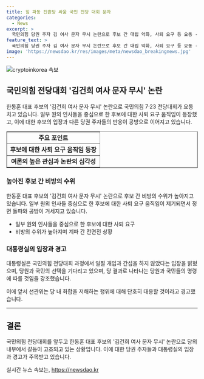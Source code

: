 ```yaml
---
title: 힘 파동 진흙탕 싸움 국민 전당 대회 문자
categories:
  - News
excerpt: >
  국민의힘 당권 주자 김 여사 문자 무시 논란으로 후보 간 대립 악화, 사퇴 요구 등 요동 - 7월23일 전당대회를 앞둔 국민의힘 당권 주자인 한동훈 후보의 김건희 여사 문자 무시 논란이 후보 간 대립을 가중시키고 있습니다. 일부 원외 인사들의 사퇴 요구와 집중 비판 등으로 당권 구도가 요동치고 있으며, 대선 패배 책임론과 관련된 강력한 공방 등으로 전면전 상황이 우려되고 있습니다. 지난 3월의 연판장 사태와의 연관성도 언급되고 있으며, 후보들 간의 강력한 비판과 대립이 이어지고 있습니다. 본 논란은 당대표 후보 토론에서도 중요한 쟁점으로 떠오르고 있습니다. 대통령실은 선거에 개입하지 않겠다는 입장을 공개하며 화합을 촉구했습니다.
feature_text: >
  국민의힘 당권 주자 김 여사 문자 무시 논란으로 후보 간 대립 악화, 사퇴 요구 등 요동 - 7월23일 전당대회를 앞둔 국민의힘 당권 주자인 한동훈 후보의 김건희 여사 문자 무시 논란이 후보 간 대립을 가중시키고 있습니다. 일부 원외 인사들의 사퇴 요구와 집중 비판 등으로 당권 구도가 요동치고 있으며, 대선 패배 책임론과 관련된 강력한 공방 등으로 전면전 상황이 우려되고 있습니다. 지난 3월의 연판장 사태와의 연관성도 언급되고 있으며, 후보들 간의 강력한 비판과 대립이 이어지고 있습니다. 본 논란은 당대표 후보 토론에서도 중요한 쟁점으로 떠오르고 있습니다. 대통령실은 선거에 개입하지 않겠다는 입장을 공개하며 화합을 촉구했습니다.
image: 'https://newsdao.kr/res/images/meta/newsdao_breakingnews.jpg'
---
```


<p><img src="https://newsdao.kr/res/images/meta/newsdao_breakingnews.jpg" alt="cryptoinkorea 속보" /></p>

<h2 data-ke-size="size26">국민의힘 전당대회 '김건희 여사 문자 무시' 논란</h2>

<p data-ke-size="size16">한동훈 대표 후보의 '김건희 여사 문자 무시' 논란으로 국민의힘 7·23 전당대회가 요동치고 있습니다. 일부 원외 인사들을 중심으로 한 후보에 대한 사퇴 요구 움직임이 등장했고, 이에 대한 후보의 입장과 다른 당권 주자들의 반응이 공방으로 이어지고 있습니다.</p>

<table style="width: 100%;" border="1">
  <tbody>
    <tr>
      <td style="text-align: center; height: 17px;"><b>주요 포인트</b></td>
    </tr>
    <tr>
      <td style="text-align: center; height: 17px;"><b>후보에 대한 사퇴 요구 움직임 등장</b></td>
    </tr>
    <tr>
      <td style="text-align: center; height: 17px;"><b>여론의 높은 관심과 논란의 심각성</b></td>
    </tr>
  </tbody>
</table>

<h3>높아진 후보 간 비방의 수위</h3>

<p data-ke-size="size16">한동훈 대표 후보의 '김건희 여사 문자 무시' 논란으로 후보 간 비방의 수위가 높아지고 있습니다. 일부 원외 인사들 중심으로 한 후보에 대한 사퇴 요구 움직임이 제기되면서 정면 돌파와 공방이 거세지고 있습니다.</p>

<ul>
  <li>일부 원외 인사들을 중심으로 한 후보에 대한 사퇴 요구</li>
  <li>비방의 수위가 높아지며 계파 간 전면전 상황</li>
</ul>

<h3>대통령실의 입장과 경고</h3>

<p data-ke-size="size16">대통령실은 국민의힘 전당대회 과정에서 일절 개입과 간섭을 하지 않았다는 입장을 밝혔으며, 당원과 국민의 선택을 기다리고 있으며, 당 결과로 나타나는 당원과 국민들의 명령에 따를 것임을 강조했습니다.</p>

<p data-ke-size="size16">이에 앞서 선관위는 당 내 화합을 저해하는 행위에 대해 단호히 대응할 것이라고 경고했습니다.</p>

<hr>

<h2 data-ke-size="size26">결론</h2>

<p data-ke-size="size16">국민의힘 전당대회를 앞두고 한동훈 대표 후보의 '김건희 여사 문자 무시' 논란으로 당의 내부에서 갈등이 고조되고 있는 상황입니다. 이에 대한 당권 주자들과 대통령실의 입장과 경고가 주목받고 있습니다.</p>
실시간 뉴스 속보는, <a href="https://newsdao.kr" rel="dofollow">https://newsdao.kr</a>


